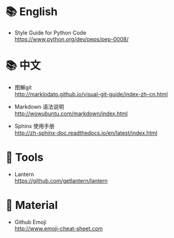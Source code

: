 :books: English 
==============
- Style Guide for Python Code  
    https://www.python.org/dev/peps/pep-0008/

:books: 中文
===========
- 图解git  
    http://marklodato.github.io/visual-git-guide/index-zh-cn.html

- Markdown 语法说明  
    http://wowubuntu.com/markdown/index.html

- Sphinx 使用手册  
    http://zh-sphinx-doc.readthedocs.io/en/latest/index.html

🔨 Tools
==============
- Lantern  
    https://github.com/getlantern/lantern

🎁 Material
==============
- Github Emoji  
    http://www.emoji-cheat-sheet.com


